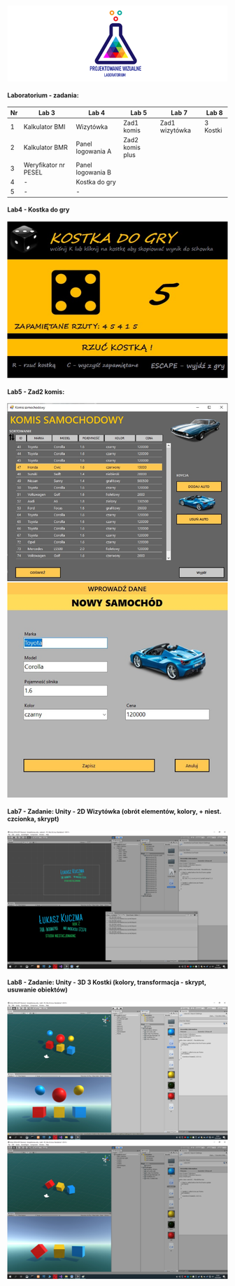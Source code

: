 ![Lab Logo](https://github.com/LK-Herman/PW-Lab/blob/master/lab-png-3.png?raw=true)


#### Laboratorium - zadania:

 Nr | Lab 3               | Lab 4 | Lab 5 | Lab 7 | Lab 8
--- | --------------------------- | ---------------- | ---------------- | ---------------- | -----------------
1 | Kalkulator BMI        |Wizytówka |Zad1 komis  | Zad1 wizytówka | 3 Kostki
2 | Kalkulator BMR        |Panel logowania A |Zad2 komis plus     
3 | Weryfikator nr PESEL  |Panel logowania B 
4 | -                     |Kostka do gry
5 | - | -

#### Lab4 - Kostka do gry
![Lab 5](https://github.com/LK-Herman/PW-Lab/blob/master/Lab4/kostka.jpg?raw=true)

#### Lab5 - Zad2 komis:
![Lab 5](https://github.com/LK-Herman/PW-Lab/blob/master/Lab5/zad2komis.jpg?raw=true)
![Lab 51](https://github.com/LK-Herman/PW-Lab/blob/master/Lab5/zad2komis2.jpg?raw=true)
#### Lab7 - Zadanie: Unity - 2D Wizytówka (obrót elementów, kolory, + niest. czcionka, skrypt)
![Lab 7](https://github.com/LK-Herman/PW-Lab/blob/master/Lab7/lab7_1.jpg?raw=true)
#### Lab8 - Zadanie: Unity - 3D 3 Kostki (kolory, transformacja - skrypt, usuwanie obiektów)
![Lab 8](https://github.com/LK-Herman/PW-Lab/blob/master/Lab8/lab8_1.jpg?raw=true)
![Lab 8](https://github.com/LK-Herman/PW-Lab/blob/master/Lab8/lab8_2.jpg?raw=true)

